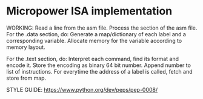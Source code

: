 # Micropower ISA implementation

WORKING:
Read a line from the asm file.
Process the section of the asm file. 
For the .data section, do:
	Generate a map/dictionary of each label and a corresponding variable.
	Allocate memory for the variable according to memory layout.
	
		
For the .text section, do:
	Interpret each command, find its format and encode it. Store the encoding as binary 64 bit number. 
	Append number to list of instructions.
	For everytime the address of a label is called, fetch and store from map.
	

STYLE GUIDE: https://www.python.org/dev/peps/pep-0008/


